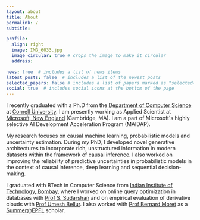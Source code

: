 ```yaml
---
layout: about
title: About
permalink: /
subtitle: 

profile:
  align: right
  image: IMG_6033.jpg
  image_circular: true # crops the image to make it circular
  address: 

news: true  # includes a list of news items
latest_posts: false  # includes a list of the newest posts
selected_papers: false # includes a list of papers marked as "selected={true}"
social: true  # includes social icons at the bottom of the page
---
```

I recently graduated with a Ph.D from the [Department of Computer Science](https://www.cs.cornell.edu) at [Cornell University](https://www.cornell.edu). I am presently working as Applied Scientist at [Microsoft, New England](https://microsoftnewengland.com) (Cambridge, MA). I am a part of Microsoft's highly selective AI Development Acceleration Program (MAIDAP).  

My research focuses on causal machine learning, probabilistic models and uncertainty estimation. During my PhD, I developed novel generative architectures to incorporate rich, unstructured information in modern datasets within the framework of causal inference. I also worked on improving the reliability of predictive uncertainties in probabilistic models in the context of causal inference, deep learning and sequential decision-making. 

I graduated with BTech in Computer Science from [Indian Institute of Technology, Bombay](https://www.iitb.ac.in), where I worked on online query optimization in databases with [Prof S. Sudarshan](https://www.cse.iitb.ac.in/~sudarsha/) and on empirical evaluation of derivative clouds with [Prof Umesh Bellur](https://www.cse.iitb.ac.in/~umesh/index.html). I also worked with [Prof Bernard Moret](https://people.epfl.ch/bernard.moret) as a [Summer@EPFL](https://summer.epfl.ch) scholar. 


